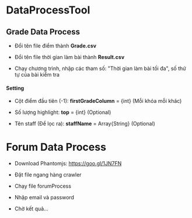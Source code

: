 # DataProcessTool

## Grade Data Process

- Đổi tên file điểm thành **Grade.csv**

- Đổi tên file thời gian làm bài thành **Result.csv**

- Chạy chương trình, nhập các tham số: "Thời gian làm bài tối đa", số thứ tự của bài kiểm tra

#### Setting

- Cột điểm đầu tiên (-1): **firstGradeColumn** = {int} (Mỗi khóa mỗi khác)

- Số lượng highlight: **top** = {int} (Optional)

- Tên staff (Để lọc ra): **staffName** = Array{String} (Optional)

# Forum Data Process

- Download Phantomjs: https://goo.gl/1JN7FN

- Đặt file ngang hàng crawler

- Chạy file forumProcess

- Nhập email và password

- Chờ kết quả...